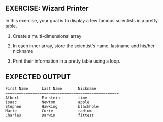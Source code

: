 ## EXERCISE: Wizard Printer

In this exercise, your goal is to display a few famous scientists
in a pretty table.
1. Create a multi-dimensional array 

2. In each inner array, store the scientist's name, lastname and his/her nickname

3. Print their information in a pretty table using a loop.

## EXPECTED OUTPUT
```
First Name      Last Name       Nickname
==================================================
Albert          Einstein        time
Isaac           Newton          apple
Stephen         Hawking         blackhole
Marie           Curie           radium
Charles         Darwin          fittest
```
